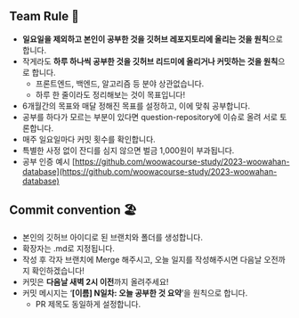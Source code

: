## Team Rule 🌈
- **일요일을 제외하고 본인이 공부한 것을 깃허브 레포지토리에 올리는 것을 원칙**으로 합니다.
- 작게라도 **하루 하나씩 공부한 것을 깃허브 리드미에 올리거나 커밋하는 것을 원칙**으로 합니다.
    - 프론트엔드, 백엔드, 알고리즘 등 분야 상관없습니다.
    - 하루 한 줄이라도 정리해보는 것이 목표입니다!
- 6개월간의 목표와 매달 정해진 목표를 설정하고, 이에 맞춰 공부합니다.
- 공부를 하다가 모르는 부분이 있다면 question-repository에 이슈로 올려 서로 토론합니다.
- 매주 일요일마다 커밋 횟수를 확인합니다.
- 특별한 사정 없이 잔디를 심지 않으면 벌금 1,000원이 부과됩니다.
- 공부 인증 예시
    [https://github.com/woowacourse-study/2023-woowahan-database](https://github.com/woowacourse-study/2023-woowahan-database)

## Commit convention 🏖
- 본인의 깃허브 아이디로 된 브랜치와 폴더를 생성합니다.
- 확장자는 .md로 지정됩니다.
- 작성 후 각자 브랜치에 Merge 해주시고, 오늘 일지를 작성해주시면 다음날 오전까지 확인하겠습니다!
- 커밋은 **다음날 새벽 2시 이전**까지 올려주세요!
- 커밋 메시지는 ‘**[이름] N일차: 오늘 공부한 것 요약**’을 원칙으로 합니다.
    - PR 제목도 동일하게 설정합니다.
